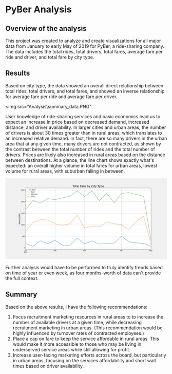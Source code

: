 # PyBer Analysis

## Overview of the analysis

This project was created to analyze and create visualizations for all major data from January to early May of 2019 for PyBer, a ride-sharing company. The data includes the total rides, total drivers, total fares, average fare per ride and driver, and total fare by city type. 

## Results

Based  on city type, the data showed an overall direct relationship between total rides, total drivers, and total fares, and showed an inverse relationship for average fare per ride and average fare per driver. 

<img src="Analysis\summary_data.PNG"

User knowledge of ride-sharing services and basic economics lead us to expect an increase in price based on decreased demand, increased distance, and driver availability. In larger cities and urban areas, the number of drivers is about 30 times greater than in rural areas, which translates to an increased relative demand. In fact, there are so many drivers in the urban area that at any given time, many drivers are not contracted, as shown by the contrast between the total number of rides and the total number of drivers. Prices are likely also increased in rural areas based on the distance between destinations. At a glance, the line chart shows exactly what's expected: an overall higher volume in total fares for urban areas, lowest volume for rural areas, with suburban falling in between. 

<img src="Analysis\fig8.png" style="zoom:50%;" />

Further analysis would have to be performed to truly identify trends based on time of year or even week, as four months-worth of data can't provide the full context. 

## Summary

Based on the above results, I have the following recommendations:

1. Focus recruitment marketing resources in rural areas to to increase the number of available drivers at a given time, while decreasing recruitment marketing in urban areas. (This recommendation would be highly influenced by turnover rates of contracted employees.)
2. Place a cap on fare to keep the service affordable in rural areas. This would make it more accessible to those who may be living in underserved service areas while still allowing for profit. 
3. Increase user-facing marketing efforts across the board, but particularly in urban areas, focusing on the services affordability and short wait times based on driver availability. 
